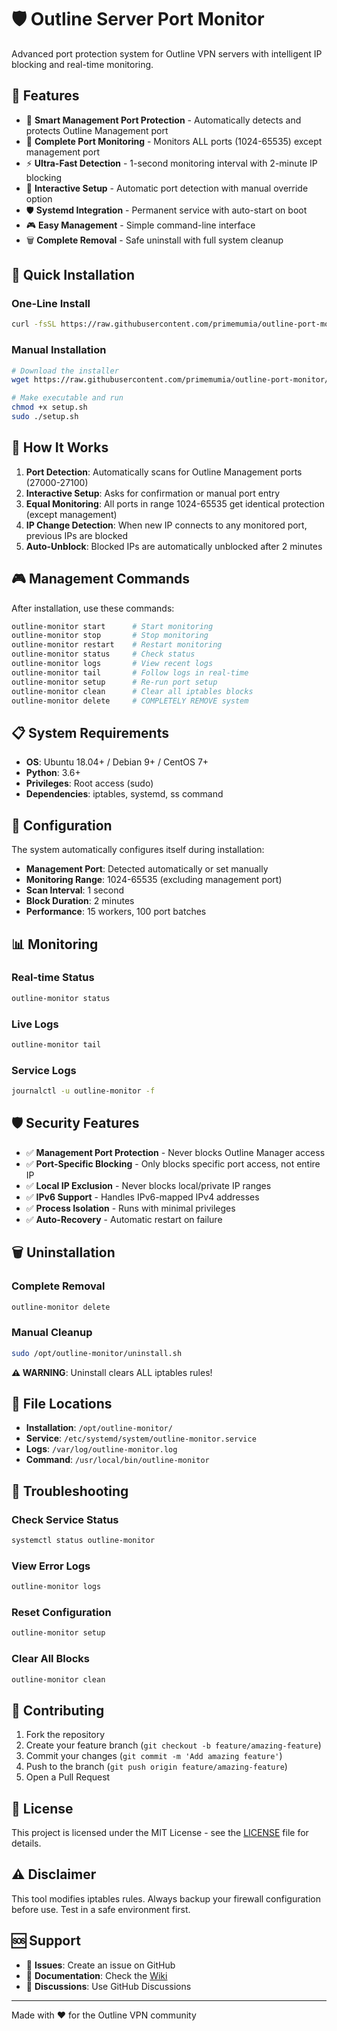 # 🛡️ Outline Server Port Monitor

Advanced port protection system for Outline VPN servers with intelligent IP blocking and real-time monitoring.

## 🌟 Features

- 🔐 **Smart Management Port Protection** - Automatically detects and protects Outline Management port
- 📡 **Complete Port Monitoring** - Monitors ALL ports (1024-65535) except management port
- ⚡ **Ultra-Fast Detection** - 1-second monitoring interval with 2-minute IP blocking
- 🚀 **Interactive Setup** - Automatic port detection with manual override option
- 🛡️ **Systemd Integration** - Permanent service with auto-start on boot
- 🎮 **Easy Management** - Simple command-line interface
- 🗑️ **Complete Removal** - Safe uninstall with full system cleanup

## 🚀 Quick Installation

### One-Line Install
```bash
curl -fsSL https://raw.githubusercontent.com/primemumia/outline-port-monitor/main/install.sh | sudo bash
```

### Manual Installation
```bash
# Download the installer
wget https://raw.githubusercontent.com/primemumia/outline-port-monitor/main/setup.sh

# Make executable and run
chmod +x setup.sh
sudo ./setup.sh
```

## 🎯 How It Works

1. **Port Detection**: Automatically scans for Outline Management ports (27000-27100)
2. **Interactive Setup**: Asks for confirmation or manual port entry
3. **Equal Monitoring**: All ports in range 1024-65535 get identical protection (except management)
4. **IP Change Detection**: When new IP connects to any monitored port, previous IPs are blocked
5. **Auto-Unblock**: Blocked IPs are automatically unblocked after 2 minutes

## 🎮 Management Commands

After installation, use these commands:

```bash
outline-monitor start      # Start monitoring
outline-monitor stop       # Stop monitoring  
outline-monitor restart    # Restart monitoring
outline-monitor status     # Check status
outline-monitor logs       # View recent logs
outline-monitor tail       # Follow logs in real-time
outline-monitor setup      # Re-run port setup
outline-monitor clean      # Clear all iptables blocks
outline-monitor delete     # COMPLETELY REMOVE system
```

## 📋 System Requirements

- **OS**: Ubuntu 18.04+ / Debian 9+ / CentOS 7+
- **Python**: 3.6+
- **Privileges**: Root access (sudo)
- **Dependencies**: iptables, systemd, ss command

## 🔧 Configuration

The system automatically configures itself during installation:

- **Management Port**: Detected automatically or set manually
- **Monitoring Range**: 1024-65535 (excluding management port)
- **Scan Interval**: 1 second
- **Block Duration**: 2 minutes
- **Performance**: 15 workers, 100 port batches

## 📊 Monitoring

### Real-time Status
```bash
outline-monitor status
```

### Live Logs
```bash
outline-monitor tail
```

### Service Logs
```bash
journalctl -u outline-monitor -f
```

## 🛡️ Security Features

- ✅ **Management Port Protection** - Never blocks Outline Manager access
- ✅ **Port-Specific Blocking** - Only blocks specific port access, not entire IP
- ✅ **Local IP Exclusion** - Never blocks local/private IP ranges
- ✅ **IPv6 Support** - Handles IPv6-mapped IPv4 addresses
- ✅ **Process Isolation** - Runs with minimal privileges
- ✅ **Auto-Recovery** - Automatic restart on failure

## 🗑️ Uninstallation

### Complete Removal
```bash
outline-monitor delete
```

### Manual Cleanup
```bash
sudo /opt/outline-monitor/uninstall.sh
```

**⚠️ WARNING**: Uninstall clears ALL iptables rules!

## 📁 File Locations

- **Installation**: `/opt/outline-monitor/`
- **Service**: `/etc/systemd/system/outline-monitor.service`
- **Logs**: `/var/log/outline-monitor.log`
- **Command**: `/usr/local/bin/outline-monitor`

## 🐛 Troubleshooting

### Check Service Status
```bash
systemctl status outline-monitor
```

### View Error Logs
```bash
outline-monitor logs
```

### Reset Configuration
```bash
outline-monitor setup
```

### Clear All Blocks
```bash
outline-monitor clean
```

## 🤝 Contributing

1. Fork the repository
2. Create your feature branch (`git checkout -b feature/amazing-feature`)
3. Commit your changes (`git commit -m 'Add amazing feature'`)
4. Push to the branch (`git push origin feature/amazing-feature`)
5. Open a Pull Request

## 📝 License

This project is licensed under the MIT License - see the [LICENSE](LICENSE) file for details.

## ⚠️ Disclaimer

This tool modifies iptables rules. Always backup your firewall configuration before use. Test in a safe environment first.

## 🆘 Support

- 📧 **Issues**: Create an issue on GitHub
- 📖 **Documentation**: Check the [Wiki](https://github.com/YOUR_USERNAME/outline-port-monitor/wiki)
- 💬 **Discussions**: Use GitHub Discussions

---

Made with ❤️ for the Outline VPN community
